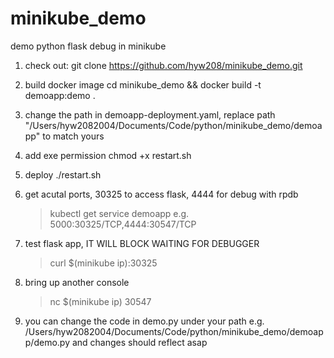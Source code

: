 # minikube_demo
demo python flask debug in minikube

1. check out: 
    git clone https://github.com/hyw208/minikube_demo.git
    
2. build docker image
    cd minikube_demo && docker build -t demoapp:demo .

3. change the path in demoapp-deployment.yaml, replace path "/Users/hyw2082004/Documents/Code/python/minikube_demo/demoapp" to match yours

4. add exe permission
    chmod +x restart.sh
    
5. deploy
    ./restart.sh
    
6. get acutal ports, 30325 to access flask, 4444 for debug with rpdb
    >kubectl get service demoapp
    e.g. 5000:30325/TCP,4444:30547/TCP

7. test flask app, IT WILL BLOCK WAITING FOR DEBUGGER
    > curl $(minikube ip):30325
    
8. bring up another console
    > nc $(minikube ip) 30547

9. you can change the code in demo.py under your path e.g. /Users/hyw2082004/Documents/Code/python/minikube_demo/demoapp/demo.py and changes should reflect asap

